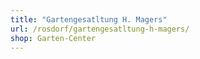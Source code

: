 ```yaml
---
title: "Gartengesatltung H. Magers"
url: /rosdorf/gartengesatltung-h-magers/
shop: Garten-Center
---
```

